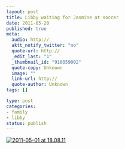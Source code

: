 ```yaml
--- 
layout: post
title: Libby waiting for Jasmine at soccer
date: 2011-05-20
published: true
meta: 
  audio: http://
  aktt_notify_twitter: "no"
  quote-url: http://
  _edit_last: "1"
  _thumbnail_id: "910059002"
  quote-copy: Unknown
  image: ""
  link-url: http://
  quote-author: Unknown
tags: []

type: post
categories: 
- family
- libby
status: publish
---
```



[![](http://media.eick.us/2011/05/2011-05-01-at-18.08.11-104x500.jpg "2011-05-01 at 18.08.11")](http://media.eick.us/2011/05/2011-05-01-at-18.08.11.jpg)
